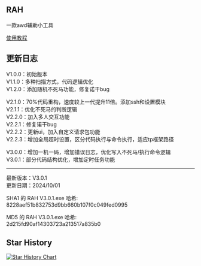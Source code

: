 
## RAH

一款awd辅助小工具

[使用教程](https://github.com/dr0n1/AWD_RAH/wiki/%E4%BD%BF%E7%94%A8%E6%89%8B%E5%86%8C)


## 更新日志

V1.0.0：初始版本  
V1.1.0：多种扫描方式，代码逻辑优化  
V1.2.0：添加随机不死马功能，修复诺干bug  

V2.1.0：70%代码重构，速度较上一代提升11倍。添加ssh和设置模块  
V2.1.1：优化不死马的判断逻辑  
V2.2.0：加入多人交互功能  
V2.2.1：修复诺干bug  
V2.2.2：更新ui，加入自定义请求包功能  
V2.2.3：增加全局超时设置，区分代码执行与命令执行，适应tp框架路径  

V3.0.0：增加一机一码，增加错误日志，优化写入不死马/执行命令逻辑  
V3.0.1：部分代码结构优化，增加定时任务功能  

--------------

最新版本：V3.0.1  
更新日期：2024/10/01  

SHA1 的 RAH V3.0.1.exe 哈希:  
8228aef51b832753d9bb660b107f0c049fed0995  

MD5 的 RAH V3.0.1.exe 哈希:  
2d215fd90af14303723a213517a835b0  


## Star History

[![Star History Chart](https://api.star-history.com/svg?repos=dr0n1/AWD_RAH&type=Date)](https://star-history.com/#dr0n1/AWD_RAH&Date)
